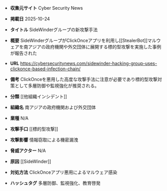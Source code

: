 - **収集元サイト**
Cyber Security News

- **掲載日**
2025-10-24

- **タイトル**
SideWinderグループの新攻撃手法

- **概要**
SideWinderグループがClickOnceアプリを利用し[[StealerBot]]マルウェアを南アジアの政府機関や外交団体に展開する標的型攻撃を実施した事例が報告された

- **URL**
https://cybersecuritynews.com/sidewinder-hacking-group-uses-clickonce-based-infection-chain/

- **備考**
ClickOnceを悪用した高度な攻撃手法に注意が必要であり標的型攻撃対策として多層防御や監視強化が推奨される。

- **分類**
[[他組織インシデント]]

- **組織名**
南アジアの政府機関および外交団体

- **業種**
N/A

- **攻撃手口**
[[標的型攻撃]]

- **攻撃影響**
情報窃取による機密漏洩

- **脅威アクター**
N/A

- **原因**
[[SideWinder]]

- **対処方法**
ClickOnceアプリ悪用によるマルウェア感染

- **ハッシュタグ**
多層防御、監視強化、教育啓発
